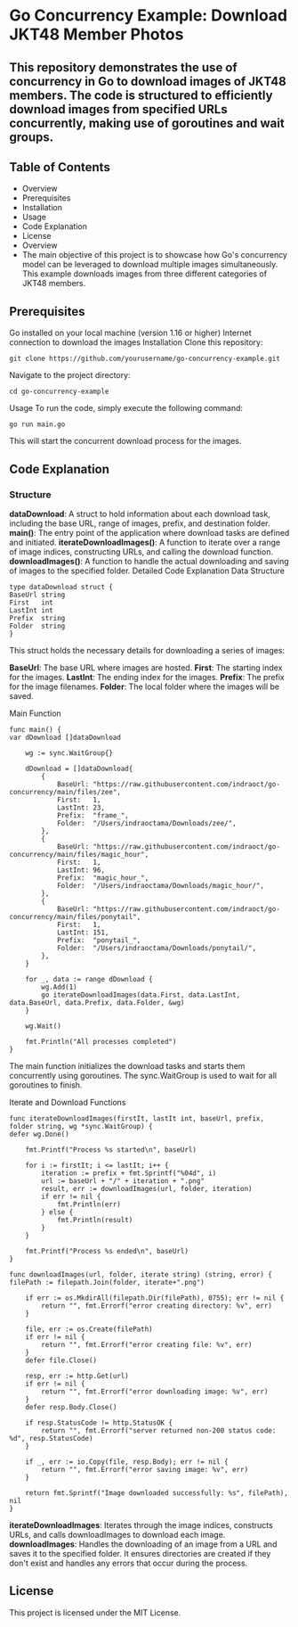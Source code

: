 # Go Concurrency Example: Download JKT48 Member Photos
## This repository demonstrates the use of concurrency in Go to download images of JKT48 members. The code is structured to efficiently download images from specified URLs concurrently, making use of goroutines and wait groups.

## Table of Contents
- Overview
- Prerequisites
- Installation
- Usage
- Code Explanation
- License
- Overview
- The main objective of this project is to showcase how Go's concurrency model can be leveraged to download multiple images simultaneously. This example downloads images from three different categories of JKT48 members.

## Prerequisites
Go installed on your local machine (version 1.16 or higher)
Internet connection to download the images
Installation
Clone this repository:
```
git clone https://github.com/yourusername/go-concurrency-example.git
```
Navigate to the project directory:
```
cd go-concurrency-example
```
Usage
To run the code, simply execute the following command:

```
go run main.go
```
This will start the concurrent download process for the images.

## Code Explanation
### Structure
**dataDownload**: A struct to hold information about each download task, including the base URL, range of images, prefix, and destination folder.
**main()**: The entry point of the application where download tasks are defined and initiated.
**iterateDownloadImages()**: A function to iterate over a range of image indices, constructing URLs, and calling the download function.
**downloadImages()**: A function to handle the actual downloading and saving of images to the specified folder.
Detailed Code Explanation
Data Structure
```
type dataDownload struct {
BaseUrl string
First   int
LastInt int
Prefix  string
Folder  string
}
```

This struct holds the necessary details for downloading a series of images:

**BaseUrl**: The base URL where images are hosted.
**First**: The starting index for the images.
**LastInt**: The ending index for the images.
**Prefix**: The prefix for the image filenames.
**Folder**: The local folder where the images will be saved.

Main Function

```
func main() {
var dDownload []dataDownload

    wg := sync.WaitGroup{}

    dDownload = []dataDownload{
        {
            BaseUrl: "https://raw.githubusercontent.com/indraoct/go-concurrency/main/files/zee",
            First:   1,
            LastInt: 23,
            Prefix:  "frame_",
            Folder:  "/Users/indraoctama/Downloads/zee/",
        },
        {
            BaseUrl: "https://raw.githubusercontent.com/indraoct/go-concurrency/main/files/magic_hour",
            First:   1,
            LastInt: 96,
            Prefix:  "magic_hour_",
            Folder:  "/Users/indraoctama/Downloads/magic_hour/",
        },
        {
            BaseUrl: "https://raw.githubusercontent.com/indraoct/go-concurrency/main/files/ponytail",
            First:   1,
            LastInt: 151,
            Prefix:  "ponytail_",
            Folder:  "/Users/indraoctama/Downloads/ponytail/",
        },
    }

    for _, data := range dDownload {
        wg.Add(1)
        go iterateDownloadImages(data.First, data.LastInt, data.BaseUrl, data.Prefix, data.Folder, &wg)
    }

    wg.Wait()

    fmt.Println("All processes completed")
}
```

The main function initializes the download tasks and starts them concurrently using goroutines. The sync.WaitGroup is used to wait for all goroutines to finish.

Iterate and Download Functions

```
func iterateDownloadImages(firstIt, lastIt int, baseUrl, prefix, folder string, wg *sync.WaitGroup) {
defer wg.Done()

    fmt.Printf("Process %s started\n", baseUrl)

    for i := firstIt; i <= lastIt; i++ {
        iteration := prefix + fmt.Sprintf("%04d", i)
        url := baseUrl + "/" + iteration + ".png"
        result, err := downloadImages(url, folder, iteration)
        if err != nil {
            fmt.Println(err)
        } else {
            fmt.Println(result)
        }
    }

    fmt.Printf("Process %s ended\n", baseUrl)
}

func downloadImages(url, folder, iterate string) (string, error) {
filePath := filepath.Join(folder, iterate+".png")

    if err := os.MkdirAll(filepath.Dir(filePath), 0755); err != nil {
        return "", fmt.Errorf("error creating directory: %v", err)
    }

    file, err := os.Create(filePath)
    if err != nil {
        return "", fmt.Errorf("error creating file: %v", err)
    }
    defer file.Close()

    resp, err := http.Get(url)
    if err != nil {
        return "", fmt.Errorf("error downloading image: %v", err)
    }
    defer resp.Body.Close()

    if resp.StatusCode != http.StatusOK {
        return "", fmt.Errorf("server returned non-200 status code: %d", resp.StatusCode)
    }

    if _, err := io.Copy(file, resp.Body); err != nil {
        return "", fmt.Errorf("error saving image: %v", err)
    }

    return fmt.Sprintf("Image downloaded successfully: %s", filePath), nil
}
```

**iterateDownloadImages**: Iterates through the image indices, constructs URLs, and calls downloadImages to download each image.
**downloadImages**: Handles the downloading of an image from a URL and saves it to the specified folder. It ensures directories are created if they don't exist and handles any errors that occur during the process.

## License
This project is licensed under the MIT License.